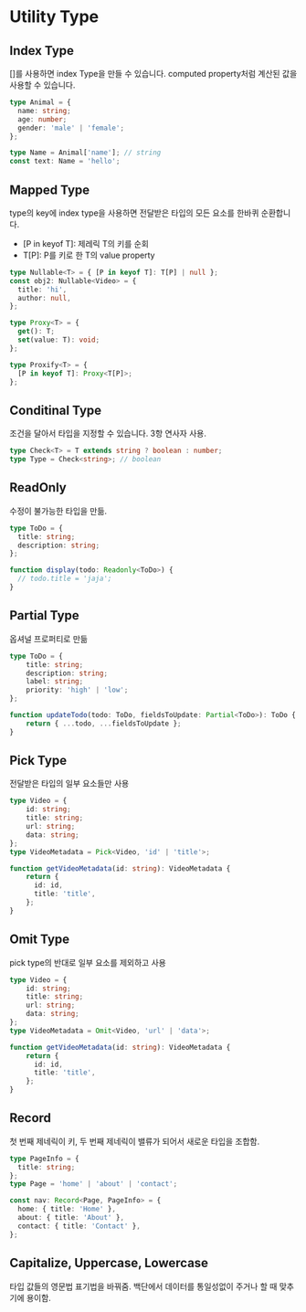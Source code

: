 # Utility Type

## Index Type

\[]를 사용하면 index Type을 만들 수 있습니다. computed property처럼 계산된 값을 사용할 수 있습니다.

```typescript
type Animal = {
  name: string;
  age: number;
  gender: 'male' | 'female';
};

type Name = Animal['name']; // string
const text: Name = 'hello';
```

## Mapped Type

type의 key에 index type을 사용하면 전달받은 타입의 모든 요소를 한바퀴 순환합니다.

* \[P in keyof T]: 제레릭 T의 키를 순회
* T\[P]: P를 키로 한 T의 value property

```typescript
type Nullable<T> = { [P in keyof T]: T[P] | null };
const obj2: Nullable<Video> = {
  title: 'hi',
  author: null,
};

type Proxy<T> = {
  get(): T;
  set(value: T): void;
};

type Proxify<T> = {
  [P in keyof T]: Proxy<T[P]>;
};
```

## Conditinal Type

조건을 달아서 타입을 지정할 수 있습니다. 3항 연사자 사용.

```typescript
type Check<T> = T extends string ? boolean : number;
type Type = Check<string>; // boolean
```

## ReadOnly

수정이 불가능한 타입을 만듦.

```typescript
type ToDo = {
  title: string;
  description: string;
};

function display(todo: Readonly<ToDo>) {
  // todo.title = 'jaja';
}
```

## Partial Type

옵셔널 프로퍼티로 만듦

```typescript
type ToDo = {
    title: string;
    description: string;
    label: string;
    priority: 'high' | 'low';
};

function updateTodo(todo: ToDo, fieldsToUpdate: Partial<ToDo>): ToDo {
    return { ...todo, ...fieldsToUpdate };
}
```

## Pick Type

전달받은 타입의 일부 요소들만 사용

```typescript
type Video = {
    id: string;
    title: string;
    url: string;
    data: string;
};
type VideoMetadata = Pick<Video, 'id' | 'title'>;

function getVideoMetadata(id: string): VideoMetadata {
    return {
      id: id,
      title: 'title',
    };
}
```

## Omit Type

pick type의 반대로 일부 요소를 제외하고 사용

```typescript
type Video = {
    id: string;
    title: string;
    url: string;
    data: string;
};
type VideoMetadata = Omit<Video, 'url' | 'data'>;

function getVideoMetadata(id: string): VideoMetadata {
    return {
      id: id,
      title: 'title',
    };
}
```

## Record

첫 번째 제네릭이 키, 두 번째 제네릭이 밸류가 되어서 새로운 타입을 조합함.

```typescript
type PageInfo = {
  title: string;
};
type Page = 'home' | 'about' | 'contact';

const nav: Record<Page, PageInfo> = {
  home: { title: 'Home' },
  about: { title: 'About' },
  contact: { title: 'Contact' },
};
```

## Capitalize, Uppercase, Lowercase

타입 값들의 영문법 표기법을 바꿔줌. 백단에서 데이터를 통일성없이 주거나 할 때 맞추기에 용이함.
